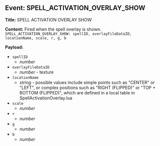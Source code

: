 ## Event: SPELL_ACTIVATION_OVERLAY_SHOW

**Title:** SPELL ACTIVATION OVERLAY SHOW

**Content:**
Fired when the spell overlay is shown.
`SPELL_ACTIVATION_OVERLAY_SHOW: spellID, overlayFileDataID, locationName, scale, r, g, b`

**Payload:**
- `spellID`
  - *number*
- `overlayFileDataID`
  - *number* - texture
- `locationName`
  - *string* - possible values include simple points such as "CENTER" or "LEFT", or complex positions such as "RIGHT (FLIPPED)" or "TOP + BOTTOM (FLIPPED)", which are defined in a local table in SpellActivationOverlay.lua
- `scale`
  - *number*
- `r`
  - *number*
- `g`
  - *number*
- `b`
  - *number*